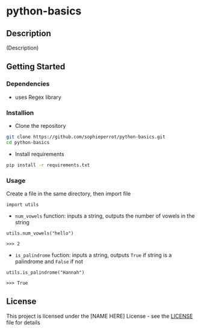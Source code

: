 # python-basics

## Description

(Description)

## Getting Started

### Dependencies

* uses Regex library

### Installion

* Clone the repository
```bash
git clone https://github.com/sophieperrot/python-basics.git
cd python-basics
```
* Install requirements
```bash
pip install -r requirements.txt
```

### Usage

Create a file in the same directory, then import file
```
import utils
```
* `num_vowels` function: inputs a string, outputs the number of vowels in the string
```
utils.num_vowels("hello")

>>> 2
```
* `is_palindrome` fuction: inputs a string, outputs `True` if string is a palindrome and `False` if not
```
utils.is_palindrome("Hannah")

>>> True
```

## License

This project is licensed under the [NAME HERE] License - see the [LICENSE](./LICENSE) file for details
